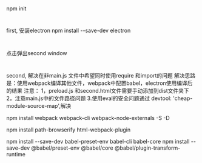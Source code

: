# 
npm init
# 
first, 安装electron
npm install --save-dev electron

#
点击弹出second window
#
second, 解决在非main.js 文件中希望同时使用require 和import的问题
解决思路是：使用webpack编译其他文件，webpack中配置babel，electron使用编译后的结果
注意：
1，preload.js 和second.html文件需要手动添加到dist文件夹下
2，注意main.js中的文件路径问题
3.使用eval的安全问题通过 devtool: 'cheap-module-source-map',解决


npm install webpack webpack-cli webpack-node-externals -S -D

npm install path-browserify html-webpack-plugin

npm install --save-dev babel-preset-env babel-cli babel-core
npm install --save-dev @babel/preset-env @babel/core @babel/plugin-transform-runtime 

